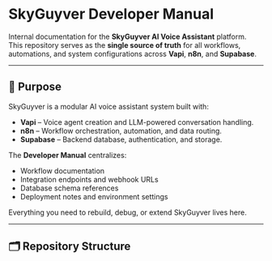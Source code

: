 # SkyGuyver Developer Manual

Internal documentation for the **SkyGuyver AI Voice Assistant** platform.  
This repository serves as the **single source of truth** for all workflows, automations, and system configurations across **Vapi**, **n8n**, and **Supabase**.

---

## 🚀 Purpose

SkyGuyver is a modular AI voice assistant system built with:

- **Vapi** – Voice agent creation and LLM-powered conversation handling.
- **n8n** – Workflow orchestration, automation, and data routing.
- **Supabase** – Backend database, authentication, and storage.

The **Developer Manual** centralizes:

- Workflow documentation
- Integration endpoints and webhook URLs
- Database schema references
- Deployment notes and environment settings

Everything you need to rebuild, debug, or extend SkyGuyver lives here.

---

## 🗂️ Repository Structure
